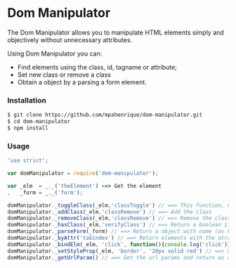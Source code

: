 # Dom Manipulator
The Dom Manipulator allows you to manipulate HTML elements simply and objectively without unnecessary attributes. 

Using Dom Manipulator you can:
  - Find elements using the class, id, tagname or attribute;
  - Set new class or remove a class
  - Obtain a object by a parsing a form element.

### Installation
```sh
$ git clone https://github.com/mpahenrique/dom-manipulator.git
$ cd dom-manipulator
$ npm install
```

### Usage
```js
'use strict';

var domManipulator = require('dom-manipulator');

var _elm  = _._('theElement') ==> Get the element
,   _form = _._('form');

domManipulator._toggleClass(_elm,'classToggle') // ==> This function, verify if 'classToToggle' existy, in true case, they remove the class, otherwise add the class
domManipulator._addClass(_elm,'classRemove') // ==> Add the class
domManipulator._removeClass(_elm,'classRemove') // ==> Remove the class
domManipulator._hasClass(_elm,'verifyClass') // ==> Return a boolean if the element has class
domManipulator._parseForm(_form) // ==> Return a object with name (as key) and the value of elements
domManipulator._byAttr('tabindex') // ==> Return elements with the atrribute. You can pass a value and a father element to filter your search
domManipulator._bindElm(_elm, 'click', function(){console.log('click')}) // ==> Binding a element with a event
domManipulator._setStyleProp(_elm, 'border', '20px solid red') // ==> Setting a style inline to element
domManipulator._getUrlParam() // ==> Get the url params and return as a Object
```

